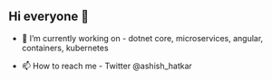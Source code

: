 ## Hi everyone 👋 
- 👀 I’m currently working on - dotnet core, microservices, angular, containers, kubernetes
<!-- - 🌱 I’m currently learning - DevOps with Kubernetes, CNCF tools, AI/ML
- 💞️ Ask me about - dotnet core, serverless, DevOps scaling applications in the cloud, communities, traveling & more -->  
- 📫 How to reach me - Twitter @ashish_hatkar

<!--- DevOps, Containers  
ashuhatkar/ashuhatkar is a ✨ special ✨ repository because its `README.md` (this file) appears on your GitHub profile.
You can click the Preview link to take a look at your changes.
--->
